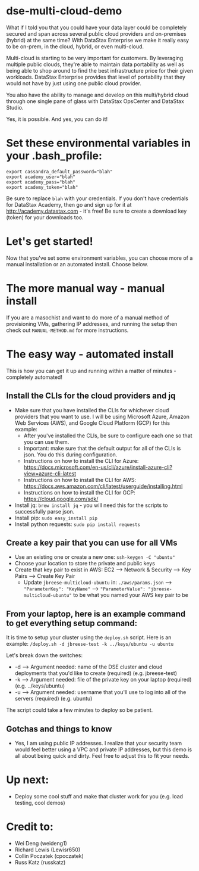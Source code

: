 # dse-multi-cloud-demo
What if I told you that you could have your data layer could be completely secured and span across several public cloud providers and on-premises (hybrid) at the same time? With DataStax Enterprise we make it really easy to be on-prem, in the cloud, hybrid, or even multi-cloud.

Multi-cloud is starting to be very important for customers. By leveraging multiple public clouds, they're able to maintain data portability as well as being able to shop around to find the best infrastructure price for their given workloads. DataStax Enterprise provides that level of portability that they would not have by just using one public cloud provider.

You also have the ability to manage and develop on this multi/hybrid cloud through one single pane of glass with DataStax OpsCenter and DataStax Studio.

Yes, it is possible. And yes, you can do it!

# Set these environmental variables in your .bash_profile:
```
export cassandra_default_password="blah"
export academy_user="blah"
export academy_pass="blah"
export academy_token="blah"
```
Be sure to replace `blah` with your credentials. If you don't have credentials for DataStax Academy, then go and sign up for it at http://academy.datastax.com - it's free!  Be sure to create a download key (token) for your downloads too.

# Let's get started!
Now that you've set some environment variables, you can choose more of a manual installation or an automated install. Choose below.

# The more manual way - manual install
If you are a masochist and want to do more of a manual method of provisioning VMs, gathering IP addresses, and running the setup then check out `MANUAL-METHOD.md` for more instructions.

# The easy way - automated install
This is how you can get it up and running within a matter of minutes - completely automated!

## Install the CLIs for the cloud providers and jq
* Make sure that you have installed the CLIs for whichever cloud providers that you want to use. I will be using Microsoft Azure, Amazon Web Services (AWS), and Google Cloud Platform (GCP) for this example:
  * After you've installed the CLIs, be sure to configure each one so that you can use them.
  * Important: make sure that the default output for all of the CLIs is json. You do this during configuration.
  * Instructions on how to install the CLI for Azure: https://docs.microsoft.com/en-us/cli/azure/install-azure-cli?view=azure-cli-latest
  * Instructions on how to install the CLI for AWS: https://docs.aws.amazon.com/cli/latest/userguide/installing.html
  * Instructions on how to install the CLI for GCP: https://cloud.google.com/sdk/
* Install jq: `brew install jq` - you will need this for the scripts to successfully parse json.
* Install pip: `sudo easy_install pip`
* Install python requests: `sudo pip install requests`

## Create a key pair that you can use for all VMs
* Use an existing one or create a new one: `ssh-keygen -C "ubuntu"`
* Choose your location to store the private and public keys
* Create that key pair to exist in AWS: EC2 --> Network & Security --> Key Pairs --> Create Key Pair
  * Update `jbreese-multicloud-ubuntu` in: `./aws/params.json` --> `"ParameterKey": "KeyName"` --> `"ParameterValue": "jbreese-multicloud-ubuntu"` to be what you named your AWS key pair to be

## From your laptop, here is an example command to get everything setup command:
It is time to setup your cluster using the `deploy.sh` script. Here is an example:
`/deploy.sh -d jbreese-test -k ../keys/ubuntu -u ubuntu`

Let's break down the switches:
* -d --> Argument needed: name of the DSE cluster and cloud deployments that you'd like to create (required) (e.g. jbreese-test)
* -k --> Argument needed: file of the private key on your laptop (required) (e.g. ../keys/ubuntu)
* -u --> Argument needed: username that you'll use to log into all of the servers (required) (e.g. ubuntu)

The script could take a few minutes to deploy so be patient.

## Gotchas and things to know
* Yes, I am using public IP addresses. I realize that your security team would feel better using a VPC and private IP addresses, but this demo is all about being quick and dirty. Feel free to adjust this to fit your needs.

# Up next:
* Deploy some cool stuff and make that cluster work for you (e.g. load testing, cool demos)

# Credit to:
* Wei Deng (weideng1)
* Richard Lewis (Lewisr650)
* Collin Poczatek (cpoczatek)
* Russ Katz (russkatz)
